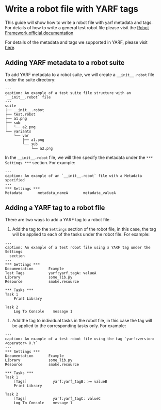 # Write a robot file with YARF tags

This guide will show how to write a robot file with yarf metadata and tags.
For details of how to write a general test robot file please visit the [Robot Framework official documentation](https://robotframework.org/robotframework/latest/RobotFrameworkUserGuide.html#test-data-sections)

For details of the metadata and tags we supported in YARF, please visit [here](../reference/yarf-metadata-and-tags.md).

## Adding YARF metadata to a robot suite

To add YARF metadata to a robot suite, we will create a `__init__.robot` file under the suite directory:

```{code-block} bash
---
caption: An example of a test suite file structure with an `__init__.robot` file
---
suite
├── __init__.robot
├── test.robot
├── a1.png
├── sub
│   └── a2.png
└── variants
    └── var
        ├── a1.png
        └── sub
            └── a2.png
```

In the `__init__.robot` file, we will then specify the metadata under the `*** Settings ***` section. For example:

```{code-block} robotframework
---
caption: An example of an `__init__.robot` file with a Metadata specified
---
*** Settings ***
Metadata       metadata_nameA       metadata_valueA
```

## Adding a YARF tag to a robot file

There are two ways to add a YARF tag to a robot file:

1. Add the tag to the `Settings` section of the robot file, in this case, the tag will be applied to each of the tasks under the robot file. For example:

```{code-block} text
---
caption: An example of a test robot file using a YARF tag under the Settings 
  section
---
*** Settings ***
Documentation       Example
Test Tags           yarf:yarf_tagA: valueA
Library             some_lib.py
Resource            smoke.resource

*** Tasks ***
Task 1
    Print Library

Task 2
    Log To Console    message 1
```

1. Add the tag to individual tasks in the robot file, in this case the tag will be applied to the corresponding tasks only. For example:

```{code-block} robotframework
---
caption: An example of a test robot file using the tag `yarf:version: <operator> X.Y`
---
*** Settings ***
Documentation       Example
Library             some_lib.py
Resource            smoke.resource

*** Tasks ***
Task 1
    [Tags]            yarf:yarf_tagB: >= valueB
    Print Library

Task 2
    [Tags]            yarf:yarf_tagC: valueC
    Log To Console    message 1
```
